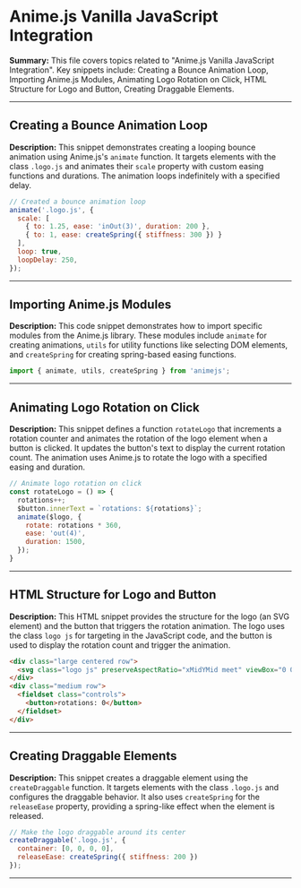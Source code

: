 # Anime.js Vanilla JavaScript Integration

**Summary:** This file covers topics related to "Anime.js Vanilla JavaScript Integration". Key snippets include: Creating a Bounce Animation Loop, Importing Anime.js Modules, Animating Logo Rotation on Click, HTML Structure for Logo and Button, Creating Draggable Elements.

---

## Creating a Bounce Animation Loop

**Description:** This snippet demonstrates creating a looping bounce animation using Anime.js's `animate` function.  It targets elements with the class `.logo.js` and animates their `scale` property with custom easing functions and durations. The animation loops indefinitely with a specified delay.

```javascript
// Created a bounce animation loop
animate('.logo.js', {
  scale: [
    { to: 1.25, ease: 'inOut(3)', duration: 200 },
    { to: 1, ease: createSpring({ stiffness: 300 }) }
  ],
  loop: true,
  loopDelay: 250,
});
```

---

## Importing Anime.js Modules

**Description:** This code snippet demonstrates how to import specific modules from the Anime.js library. These modules include `animate` for creating animations, `utils` for utility functions like selecting DOM elements, and `createSpring` for creating spring-based easing functions.

```javascript
import { animate, utils, createSpring } from 'animejs';
```

---

## Animating Logo Rotation on Click

**Description:** This snippet defines a function `rotateLogo` that increments a rotation counter and animates the rotation of the logo element when a button is clicked.  It updates the button's text to display the current rotation count. The animation uses Anime.js to rotate the logo with a specified easing and duration.

```javascript
// Animate logo rotation on click
const rotateLogo = () => {
  rotations++;
  $button.innerText = `rotations: ${rotations}`;
  animate($logo, {
    rotate: rotations * 360,
    ease: 'out(4)',
    duration: 1500,
  });
}
```

---

## HTML Structure for Logo and Button

**Description:** This HTML snippet provides the structure for the logo (an SVG element) and the button that triggers the rotation animation.  The logo uses the class `logo js` for targeting in the JavaScript code, and the button is used to display the rotation count and trigger the animation.

```html
<div class="large centered row">
  <svg class="logo js" preserveAspectRatio="xMidYMid meet" viewBox="0 0 630 630"><path fill="currentColor" d="M577,0 C606.271092,0 630,23.7289083 630,53 L630,577 C630,606.271092 606.271092,630 577,630 L53,630 C23.7289083,630 0,606.271092 0,577 L0,53 C0,23.7289083 23.7289083,0 53,0 L577,0 Z M479.5,285.89 C426.63,285.89 392.8,319.69 392.8,364.09 C392.8,411.808 420.615238,434.63146 462.622716,452.742599 L478.7,459.64 L483.441157,461.719734 C507.57404,472.359996 521.8,479.858 521.8,498.94 C521.8,515.88 506.13,528.14 481.6,528.14 C452.4,528.14 435.89,512.91 423.2,492.19 L375.09,520.14 C392.47,554.48 427.99,580.68 482.97,580.68 C539.2,580.68 581.07,551.48 581.07,498.18 C581.07,448.74 552.67,426.75 502.37,405.18 L487.57,398.84 L485.322788,397.859899 C461.5199,387.399087 451.17,380.1172 451.17,362.89 C451.17,348.52 462.16,337.52 479.5,337.52 C496.5,337.52 507.45,344.69 517.6,362.89 L563.7,333.29 C544.2,298.99 517.14,285.89 479.5,285.89 Z M343.09,289.27 L283.89,289.27 L283.89,490.57 C283.89,520.16 271.62,527.77 252.17,527.77 C231.83,527.77 223.37,513.82 214.07,497.32 L165.88,526.495 C179.84,556.04 207.29,580.57 254.69,580.57 C307.15,580.57 343.09,552.67 343.09,491.37 L343.09,289.27 Z"/></svg>
</div>
<div class="medium row">
  <fieldset class="controls">
    <button>rotations: 0</button>
  </fieldset>
</div>
```

---

## Creating Draggable Elements

**Description:** This snippet creates a draggable element using the `createDraggable` function. It targets elements with the class `.logo.js` and configures the draggable behavior. It also uses `createSpring` for the `releaseEase` property, providing a spring-like effect when the element is released.

```javascript
// Make the logo draggable around its center
createDraggable('.logo.js', {
  container: [0, 0, 0, 0],
  releaseEase: createSpring({ stiffness: 200 })
});
```

---